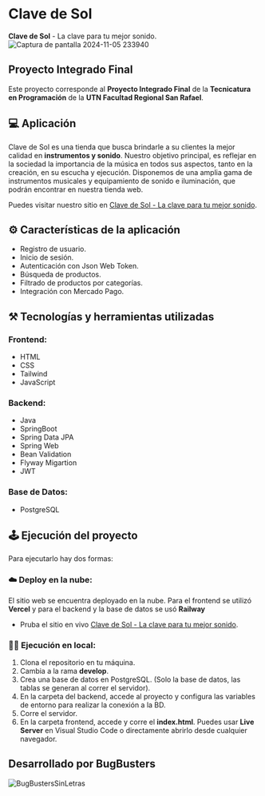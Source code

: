 # Clave de Sol

**Clave de Sol** - La clave para tu mejor sonido.
![Captura de pantalla 2024-11-05 233940](https://github.com/user-attachments/assets/8c515164-8e6c-49fb-8180-eeca00405cde)

## Proyecto Integrado Final

Este proyecto corresponde al **Proyecto Integrado Final** de la **Tecnicatura en Programación** de la **UTN Facultad Regional San Rafael**. 

## 💻 Aplicación
Clave de Sol es una tienda que busca brindarle a su clientes la mejor calidad en **instrumentos y sonido**. Nuestro objetivo principal, es reflejar en la sociedad la importancia de la música en todos sus aspectos, tanto en la creación, en su escucha y ejecución. Disponemos de una amplia gama de instrumentos musicales y equipamiento de sonido e iluminación, que podrán encontrar en nuestra tienda web.

Puedes visitar nuestro sitio en [Clave de Sol - La clave para tu mejor sonido](https://ecommerce-bug-busters.vercel.app).

## ⚙️ Características de la aplicación
- Registro de usuario.
- Inicio de sesión.
- Autenticación con Json Web Token.
- Búsqueda de productos.
- Filtrado de productos por categorías.
- Integración con Mercado Pago.
## ⚒️ Tecnologías y herramientas utilizadas
### Frontend: 
- HTML
- CSS
- Tailwind
- JavaScript
### Backend:
- Java
- SpringBoot
- Spring Data JPA
- Spring Web
- Bean Validation
- Flyway Migartion
- JWT
### Base de Datos:
- PostgreSQL

## 🕹️ Ejecución del proyecto
Para ejecutarlo hay dos formas:
### ☁️ **Deploy en la nube:**
El sitio web se encuentra deployado en la nube. Para el frontend se utilizó **Vercel** y para el backend y la base de datos se usó **Railway**

- Pruba el sitio en vivo [Clave de Sol - La clave para tu mejor sonido](https://ecommerce-bug-busters.vercel.app).
### 🧑‍💻 **Ejecución en local:**
1) Clona el repositorio en tu máquina.
2) Cambia a la rama **develop**.
3) Crea una base de datos en PostgreSQL. (Solo la base de datos, las tablas se generan al correr el servidor).
4) En la carpeta del backend, accede al proyecto y configura las variables de entorno para realizar la conexión a la BD.
5) Corre el servidor.
6)  En la carpeta frontend, accede y corre el **index.html**. Puedes usar **Live Server** en Visual Studio Code o directamente abrirlo desde cualquier navegador.
## Desarrollado por BugBusters
![BugBustersSinLetras](https://github.com/user-attachments/assets/d5825703-3b10-481e-b16a-1f2d5965d374)
